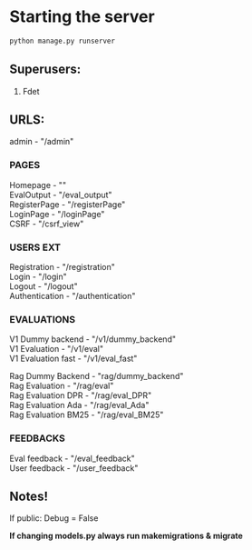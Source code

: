 # Starting the server
```py
python manage.py runserver
```
## **Superusers:** <br>
1. Fdet


## **URLS:** 
admin - "/admin" <br>
### PAGES
Homepage - "" <br>
EvalOutput - "/eval_output" <br>
RegisterPage - "/registerPage" <br>
LoginPage - "/loginPage" <br>
CSRF - "/csrf_view" <br>

### USERS EXT
Registration - "/registration" <br>
Login - "/login" <br>
Logout - "/logout" <br>
Authentication - "/authentication" <br>

### EVALUATIONS

V1 Dummy backend - "/v1/dummy_backend" <br>
V1 Evaluation - "/v1/eval" <br>
V1 Evaluation fast - "/v1/eval_fast" <br>

Rag Dummy Backend - "rag/dummy_backend" <br>
Rag Evaluation - "/rag/eval" <br>
Rag Evaluation DPR - "/rag/eval_DPR" <br>
Rag Evaluation Ada - "/rag/eval_Ada" <br>
Rag Evaluation BM25 - "/rag/eval_BM25" <br>


### FEEDBACKS
Eval feedback - "/eval_feedback" <br>
User feedback - "/user_feedback" <br>

## **Notes!** <br>
If public: Debug = False

**If changing models.py always run makemigrations & migrate**

